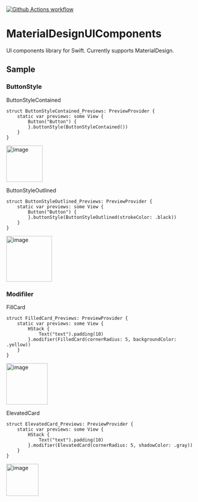 [![Github Actions workflow](https://github.com/tichise/MaterialDesignUIComponents/actions/workflows/swift.yml/badge.svg)](https://github.com/tichise/MaterialDesignUIComponents/actions/workflows/swift.yml)


# MaterialDesignUIComponents

UI components library for Swift. Currently supports MaterialDesign.

## Sample

### ButtonStyle

ButtonStyleContained
```
struct ButtonStyleContained_Previews: PreviewProvider {
    static var previews: some View {
        Button("Button") {
        }.buttonStyle(ButtonStyleContained())
    }
}
```

<img width="96" alt="image" src="https://user-images.githubusercontent.com/43707/166129864-5889abcb-b5a5-474f-9635-bb4da58826a6.png">


ButtonStyleOutlined
```
struct ButtonStyleOutlined_Previews: PreviewProvider {
    static var previews: some View {
        Button("Button") {
        }.buttonStyle(ButtonStyleOutlined(strokeColor: .black))
    }
}
```

<img width="121" alt="image" src="https://user-images.githubusercontent.com/43707/166129829-28882bf3-4d08-456d-b86e-df0314c6d48f.png">
 
 ### Modifiler

FillCard
```
struct FilledCard_Previews: PreviewProvider {
    static var previews: some View {
        HStack {
            Text("text").padding(10)
        }.modifier(FilledCard(cornerRadius: 5, backgroundColor: .yellow))
    }
}
```

<img width="109" alt="image" src="https://user-images.githubusercontent.com/43707/166129874-03d65048-bd11-48cf-b72f-1b7b7c90fc7c.png">


ElevatedCard
```
struct ElevatedCard_Previews: PreviewProvider {
    static var previews: some View {
        HStack {
            Text("text").padding(10)
        }.modifier(ElevatedCard(cornerRadius: 5, shadowColor: .gray))
    }
}
```

<img width="85" alt="image" src="https://user-images.githubusercontent.com/43707/166129889-eccc3c41-4582-4564-9d2a-9c810055b21f.png">
